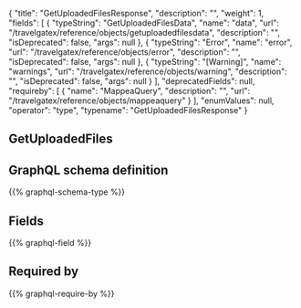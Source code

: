 {
  "title": "GetUploadedFilesResponse",
  "description": "",
  "weight": 1,
  "fields": [
    {
      "typeString": "GetUploadedFilesData",
      "name": "data",
      "url": "/travelgatex/reference/objects/getuploadedfilesdata",
      "description": "",
      "isDeprecated": false,
      "args": null
    },
    {
      "typeString": "Error",
      "name": "error",
      "url": "/travelgatex/reference/objects/error",
      "description": "",
      "isDeprecated": false,
      "args": null
    },
    {
      "typeString": "[Warning]",
      "name": "warnings",
      "url": "/travelgatex/reference/objects/warning",
      "description": "",
      "isDeprecated": false,
      "args": null
    }
  ],
  "deprecatedFields": null,
  "requireby": [
    {
      "name": "MappeaQuery",
      "description": "",
      "url": "/travelgatex/reference/objects/mappeaquery"
    }
  ],
  "enumValues": null,
  "operator": "type",
  "typename": "GetUploadedFilesResponse"
}
## GetUploadedFiles
## GraphQL schema definition

{{% graphql-schema-type %}}

## Fields

{{% graphql-field %}}

## Required by

{{% graphql-require-by %}}
